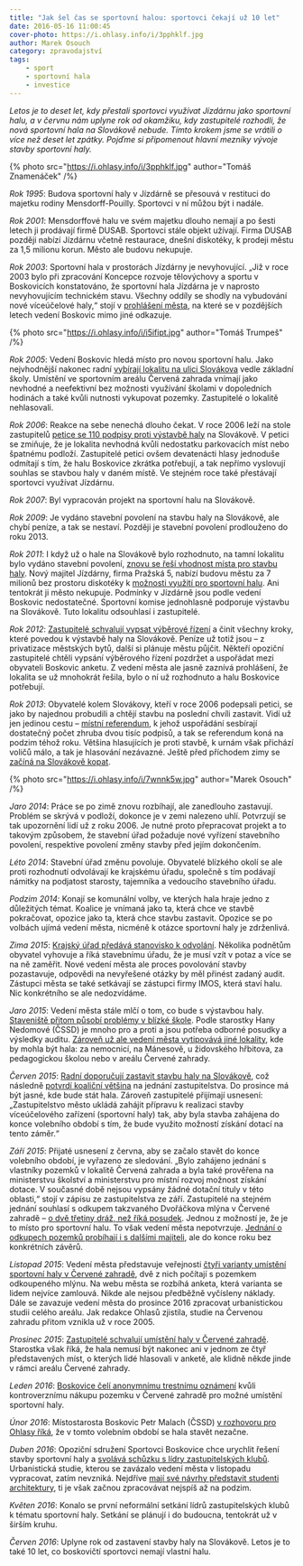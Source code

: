 ```yaml
---
title: "Jak šel čas se sportovní halou: sportovci čekají už 10 let"
date: 2016-05-16 11:00:45
cover-photo: https://i.ohlasy.info/i/3pphklf.jpg
author: Marek Osouch
category: zpravodajství
tags:
    - sport
    - sportovní hala
    - investice
---
```


*Letos je to deset let, kdy přestali sportovci využívat Jízdárnu jako sportovní halu, a v červnu nám uplyne rok od okamžiku, kdy zastupitelé rozhodli, že nová sportovní hala na Slovákově nebude. Tímto krokem jsme se vrátili o více než deset let zpátky. Pojďme si připomenout hlavní mezníky vývoje stavby sportovní haly.*

{% photo src="https://i.ohlasy.info/i/3pphklf.jpg" author="Tomáš Znamenáček" /%}

*Rok 1995*: Budova sportovní haly v Jízdárně se přesouvá v restituci do majetku rodiny Mensdorff-Pouilly. Sportovci v ní můžou být i nadále.

*Rok 2001*: Mensdorffové halu ve svém majetku dlouho nemají a po šesti letech ji prodávají firmě DUSAB. Sportovci stále objekt užívají. Firma DUSAB později nabízí Jízdárnu včetně restaurace, dnešní diskotéky, k prodeji městu za 1,5 milionu korun. Město ale budovu nekupuje.

*Rok 2003*: Sportovní hala v prostorách Jízdárny je nevyhovující. „Již v roce 2003 bylo při zpracování Koncepce rozvoje tělovýchovy a sportu v Boskovicích konstatováno, že sportovní hala Jízdárna je v naprosto nevyhovujícím technickém stavu. Všechny oddíly se shodly na vybudování nové víceúčelové haly,“ stojí v [prohlášení města](http://www.boskovice.cz/tiskova-konference/d-20592), na které se v pozdějších letech vedení Boskovic mimo jiné odkazuje.

{% photo src="https://i.ohlasy.info/i/i5ifipt.jpg" author="Tomáš Trumpeš" /%}

*Rok 2005*: Vedení Boskovic hledá místo pro novou sportovní halu. Jako nejvhodnější nakonec radní [vybírají lokalitu na ulici Slovákova](http://stare.boskovicko.cz/cislo.phtml?iss_id=113#art_3649) vedle základní školy. Umístění ve sportovním areálu Červená zahrada vnímají jako nevhodné a neefektivní bez možnosti využívání školami v dopoledních hodinách a také kvůli nutnosti vykupovat pozemky. Zastupitelé o lokalitě nehlasovali.

*Rok 2006*: Reakce na sebe nenechá dlouho čekat. V roce 2006 leží na stole zastupitelů [petice se 110 podpisy proti výstavbě haly](http://stare.boskovicko.cz/cislo.phtml?iss_id=166#art_5383) na Slovákově. V petici se zmiňuje, že je lokalita nevhodná kvůli nedostatku parkovacích míst nebo špatnému podloží. Zastupitelé petici ovšem devatenácti hlasy jednoduše odmítají s tím, že halu Boskovice zkrátka potřebují, a tak nepřímo vyslovují souhlas se stavbou haly v daném místě. Ve stejném roce také přestávají sportovci využívat Jízdárnu.

*Rok 2007*: Byl vypracován projekt na sportovní halu na Slovákově.

*Rok 2009*: Je vydáno stavební povolení na stavbu haly na Slovákově, ale chybí peníze, a tak se nestaví. Později je stavební povolení prodlouženo do roku 2013.

*Rok 2011*: I když už o hale na Slovákově bylo rozhodnuto, na tamní lokalitu bylo vydáno stavební povolení, [znovu se řeší vhodnost místa pro stavbu haly](http://stare.boskovicko.cz/cislo.phtml?iss_id=413#art_14016). Nový majitel Jízdárny, firma Pražská 5, nabízí budovu městu za 7 milionů bez prostoru diskotéky k [možnosti využití pro sportovní halu](http://stare.boskovicko.cz/cislo.phtml?iss_id=410#art_13900). Ani tentokrát ji město nekupuje. Podmínky v Jízdárně jsou podle vedení Boskovic nedostatečné. Sportovní komise jednohlasně podporuje výstavbu na Slovákově. Tuto lokalitu odsouhlasí i zastupitelé.

*Rok 2012*: [Zastupitelé schvalují vypsat výběrové řízení](http://stare.boskovicko.cz/cislo.phtml?iss_id=463#art_15787) a činit všechny kroky, které povedou k výstavbě haly na Slovákově. Peníze už totiž jsou – z privatizace městských bytů, další si plánuje městu půjčit. Někteří opoziční zastupitelé chtěli vypsání výběrového řízení pozdržet a uspořádat mezi obyvateli Boskovic anketu. Z vedení města ale jasně zaznívá prohlášení, že lokalita se už mnohokrát řešila, bylo o ní už rozhodnuto a halu Boskovice potřebují.

*Rok 2013*: Obyvatelé kolem Slovákovy, kteří v roce 2006 podepsali petici, se jako by najednou probudili a chtějí stavbu na poslední chvíli zastavit. Vidí už jen jedinou cestu – [místní referendum](http://stare.boskovicko.cz/cislo.phtml?iss_id=489#art_16714), k jehož uspořádání sesbírají dostatečný počet zhruba dvou tisíc podpisů, a tak se referendum koná na podzim téhož roku. Většina hlasujících je proti stavbě, k urnám však přichází voličů málo, a tak je hlasování nezávazné. Ještě před příchodem zimy se [začíná na Slovákově kopat](http://stare.boskovicko.cz/cislo.phtml?iss_id=507#art_17330).

{% photo src="https://i.ohlasy.info/i/7wnnk5w.jpg" author="Marek Osouch" /%}

*Jaro 2014*: Práce se po zimě znovu rozbíhají, ale zanedlouho zastavují. Problém se skrývá v podloží, dokonce je v zemi nalezeno uhlí. Potvrzují se tak upozornění lidí už z roku 2006. Je nutné proto přepracovat projekt a to takovým způsobem, že stavební úřad požaduje nové vyřízení stavebního povolení, respektive povolení změny stavby před jejím dokončením.

*Léto 2014*: Stavební úřad změnu povoluje. Obyvatelé blízkého okolí se ale proti rozhodnutí odvolávají ke krajskému úřadu, společně s tím podávají námitky na podjatost starosty, tajemníka a vedoucího stavebního úřadu. 

*Podzim 2014*: Konají se komunální volby, ve kterých hala hraje jedno z důležitých témat. Koalice je vnímaná jako ta, která chce ve stavbě pokračovat, opozice jako ta, která chce stavbu zastavit. Opozice se po volbách ujímá vedení města, nicméně k otázce sportovní haly je zdrženlivá.

*Zima 2015*: [Krajský úřad předává stanovisko k odvolání](https://ohlasy.info/clanky/2015/02/stavba-haly-stoji.html). Několika podnětům obyvatel vyhovuje a říká stavebnímu úřadu, že je musí vzít v potaz a více se na ně zaměřit. Nové vedení města ale proces povolování stavby pozastavuje, odpovědi na nevyřešené otázky by měl přinést zadaný audit. Zástupci města se také setkávají se zástupci firmy IMOS, která staví halu. Nic konkrétního se ale nedozvídáme.

*Jaro 2015*: Vedení města stále mlčí o tom, co bude s výstavbou haly. [Staveniště přitom působí problémy v blízké škole](/clanky/2015/04/staveniste-haly.html). Podle starostky Hany Nedomové (ČSSD) je mnoho pro a proti a jsou potřeba odborné posudky a výsledky auditu. [Zároveň už ale vedení města vytipovává jiné lokality](/clanky/2015/06/pozemky-pro-halu.html), kde by mohla být hala: za nemocnicí, na Mánesově, u židovského hřbitova, za pedagogickou školou nebo v areálu Červené zahrady.

*Červen 2015*: [Radní doporučují zastavit stavbu haly na Slovákově](/clanky/2015/06/hala-zastavena.html), což následně [potvrdí koaliční většina](/clanky/2015/06/hala-nebude.html) na jednání zastupitelstva. Do prosince má být jasné, kde bude stát hala. Zároveň zastupitelé přijímají usnesení: „Zastupitelstvo město ukládá zahájit přípravu k realizaci stavby víceúčelového zařízení (sportovní haly) tak, aby byla stavba zahájena do konce volebního období s tím, že bude využito možností získání dotací na tento záměr.“

*Září 2015*: Přijaté usnesení z června, aby se začalo stavět do konce volebního období, je vyřazeno ze sledování. „Bylo zahájeno jednání s vlastníky pozemků v lokalitě Červená zahrada a byla také prověřena na ministerstvu školství a ministerstvu pro místní rozvoj možnost získání dotace. V současné době nejsou vypsány žádné dotační tituly v této oblasti,“ stojí v zápisu ze zastupitelstva ze září. Zastupitelé na stejném jednání souhlasí s odkupem takzvaného Dvořáčkova mlýna v Červené zahradě – [o dvě třetiny dráž, než říká posudek](/clanky/2015/10/dvorackuv-mlyn.html). Jednou z možností je, že je to místo pro sportovní halu. To však vedení města nepotvrzuje. [Jednání o odkupech pozemků probíhají i s dalšími majiteli](/clanky/2015/11/cervenka-odkup.html), ale do konce roku bez konkrétních závěrů.

*Listopad 2015*: Vedení města představuje veřejnosti [čtyři varianty umístění sportovní haly v Červené zahradě](/clanky/2015/11/varianty-haly.html), dvě z nich počítají s pozemkem odkoupeného mlýnu. Na webu města se rozbíhá anketa, která varianta se lidem nejvíce zamlouvá. Nikde ale nejsou předběžně vyčísleny náklady. Dále se zavazuje vedení města do prosince 2016 zpracovat urbanistickou studii celého areálu. Jak redakce Ohlasů zjistila, studie na Červenou zahradu přitom vznikla už v roce 2005.

*Prosinec 2015*: [Zastupitelé schvalují umístění haly v Červené zahradě](/clanky/2015/12/zastupitelstvo.html). Starostka však říká, že hala nemusí být nakonec ani v jednom ze čtyř představených míst, o kterých lidé hlasovali v anketě, ale klidně někde jinde v rámci areálu Červené zahrady.

*Leden 2016*: [Boskovice čelí anonymnímu trestnímu oznámení](/clanky/2016/01/cervenka-trestni-oznameni.html) kvůli kontroverznímu nákupu pozemku v Červené zahradě pro možné umístění sportovní haly.

*Únor 2016*: Místostarosta Boskovic Petr Malach (ČSSD) [v rozhovoru pro Ohlasy říká](/clanky/2016/02/rozhovor-petr-malach.html), že v tomto volebním období se hala stavět nezačne.

*Duben 2016*: Opoziční sdružení Sportovci Boskovice chce urychlit řešení stavby sportovní haly a [svolává schůzku s lídry zastupitelských klubů](/clanky/2016/04/zastupitelstvo.html). Urbanistická studie, kterou se zavázalo vedení města v listopadu vypracovat, zatím nevzniká. Nejdříve [mají své návrhy představit studenti architektury](/clanky/2016/05/urbanismus-cervenka.html), ti je však začnou zpracovávat nejspíš až na podzim.

*Květen 2016*: Konalo se první neformální setkání lídrů zastupitelských klubů k tématu sportovní haly. Setkání se plánují i do budoucna, tentokrát už v širším kruhu.

*Červen 2016*: Uplyne rok od zastavení stavby haly na Slovákově. Letos je to také 10 let, co boskovičtí sportovci nemají vlastní halu.
